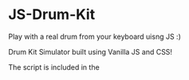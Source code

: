 # JS-Drum-Kit
Play with a real drum from your keyboard uisng JS :)

Drum Kit Simulator built using Vanilla JS and CSS! 

The script is included in the <script> tag! 

Enjoy! 

P.S thanks for Wesbos for making JS 30 course for free :)
